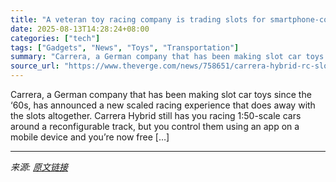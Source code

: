 ```yaml
---
title: "A veteran toy racing company is trading slots for smartphone-controlled RC cars"
date: 2025-08-13T14:28:24+08:00
categories: ["tech"]
tags: ["Gadgets", "News", "Toys", "Transportation"]
summary: "Carrera, a German company that has been making slot car toys since the ‘60s, has announced a new scaled racing experience that does away with the slots altogether. Carrera Hybrid still has you racing "
source_url: "https://www.theverge.com/news/758651/carrera-hybrid-rc-slot-cars-porsche-gt3-r"
---
```


Carrera, a German company that has been making slot car toys since the ‘60s, has announced a new scaled racing experience that does away with the slots altogether. Carrera Hybrid still has you racing 1:50-scale cars around a reconfigurable track, but you control them using an app on a mobile device and you’re now free [&#8230;]

---

*来源: [原文链接](https://www.theverge.com/news/758651/carrera-hybrid-rc-slot-cars-porsche-gt3-r)*

